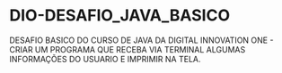 # DIO-DESAFIO_JAVA_BASICO

DESAFIO BASICO DO CURSO DE JAVA DA DIGITAL INNOVATION ONE - CRIAR UM PROGRAMA QUE RECEBA VIA TERMINAL ALGUMAS INFORMAÇÕES DO USUARIO E IMPRIMIR NA TELA.
